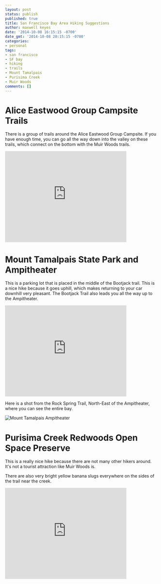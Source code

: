 ```yaml
---
layout: post
status: publish
published: true
title: San Francisco Bay Area Hiking Suggestions
author: maxwell keyes
date: '2014-10-08 16:15:15 -0700'
date_gmt: '2014-10-08 20:15:15 -0700'
categories:
- personal
tags:
- san francisco
- SF bay
- hiking
- trails
- Mount Tamalpais
- Purisima Creek
- Muir Woods
comments: []
---
```


# Alice Eastwood Group Campsite Trails

There is a group of trails around the Alice Eastwood Group Campsite. If you have enough time, you can go all the way
down into the valley on these trails, which connect on the bottom with the Muir Woods trails.

<iframe src="https://www.google.com/maps/embed?pb=!1m14!1m8!1m3!1d3147.870521727764!2d-122.577014!3d37.910089!3m2!1i1024!2i768!4f13.1!3m3!1m2!1s0x808590541f84ee55%3A0xb3170db0a7e1b5bf!2s838+Panoramic+Hwy%2C+Golden+Gate+National+Recreation+Area%2C+Mill+Valley%2C+CA+94941!5e0!3m2!1sen!2sus!4v1412799399437" width="400" height="300" frameborder="0" style="border:0"></iframe>

# Mount Tamalpais State Park and Ampitheater

This is a parking lot that is placed in the middle of the Bootjack trail. This is a nice hike because it goes uphill,
which makes returning to your car downhill very pleasant. The Bootjack Trail also leads you all the way up to the
Ampitheater.

<iframe src="https://www.google.com/maps/embed?pb=!1m14!1m8!1m3!1d1573.881777226518!2d-122.60839800000001!3d37.912589!3m2!1i1024!2i768!4f13.1!3m3!1m2!1s0x0%3A0x346a6c14802fa167!2sAmphitheatre!5e0!3m2!1sen!2sus!4v1412799430409" width="400" height="300" frameborder="0" style="border:0"></iframe>

Here is a shot from the Rock Spring Trail, North-East of the Ampitheater, where you can see the entire bay.

![Mount Tamalpais Ampitheater](http://assets.redconfetti.com/images/posts/mount-tamalpais-ampitheater.jpg "Mount Tamalpais Ampitheater")

# Purisima Creek Redwoods Open Space Preserve

This is a really nice hike because there are not many other hikers around. It's not a tourist attraction like Muir
Woods is.

There are also very bright yellow banana slugs everywhere on the sides of the trail near the creek.

<iframe src="https://www.google.com/maps/embed?pb=!1m14!1m8!1m3!1d50691.50055595574!2d-122.34719300000002!3d37.431936!3m2!1i1024!2i768!4f13.1!3m3!1m2!1s0x0%3A0x919afe8fafb67a7f!2sPurisima+Creek+Redwoods+Open+Space+Preserve!5e0!3m2!1sen!2sus!4v1412799462941" width="400" height="300" frameborder="0" style="border:0"></iframe>
